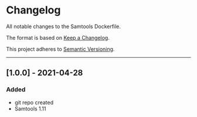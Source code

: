 # Changelog
All notable changes to the Samtools Dockerfile.

The format is based on [Keep a Changelog](https://keepachangelog.com/en/1.0.0/).

This project adheres to [Semantic Versioning](https://semver.org/spec/v2.0.0.html).

---

## [1.0.0] - 2021-04-28
### Added
- git repo created
- Samtools 1.11
